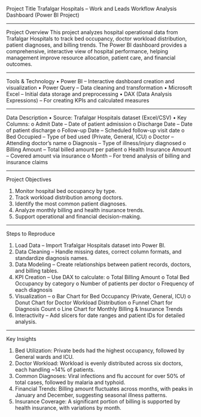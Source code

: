 Project Title
Trafalgar Hospitals – Work and Leads Workflow Analysis Dashboard (Power BI Project)
________________________________________
Project Overview
This project analyzes hospital operational data from Trafalgar Hospitals to track bed occupancy, doctor workload distribution, patient diagnoses, and billing trends. The Power BI dashboard provides a comprehensive, interactive view of hospital performance, helping management improve resource allocation, patient care, and financial outcomes.
________________________________________
Tools & Technology
•	Power BI – Interactive dashboard creation and visualization
•	Power Query – Data cleaning and transformation
•	Microsoft Excel – Initial data storage and preprocessing
•	DAX (Data Analysis Expressions) – For creating KPIs and calculated measures
________________________________________
Data Description
•	Source: Trafalgar Hospitals dataset (Excel/CSV)
•	Key Columns:
o	Admit Date – Date of patient admission
o	Discharge Date – Date of patient discharge
o	Follow-up Date – Scheduled follow-up visit date
o	Bed Occupied – Type of bed used (Private, General, ICU)
o	Doctor – Attending doctor’s name
o	Diagnosis – Type of illness/injury diagnosed
o	Billing Amount – Total billed amount per patient
o	Health Insurance Amount – Covered amount via insurance
o	Month – For trend analysis of billing and insurance claims
________________________________________
Project Objectives
1.	Monitor hospital bed occupancy by type.
2.	Track workload distribution among doctors.
3.	Identify the most common patient diagnoses.
4.	Analyze monthly billing and health insurance trends.
5.	Support operational and financial decision-making.
________________________________________
Steps to Reproduce
1.	Load Data – Import Trafalgar Hospitals dataset into Power BI.
2.	Data Cleaning – Handle missing dates, correct column formats, and standardize diagnosis names.
3.	Data Modeling – Create relationships between patient records, doctors, and billing tables.
4.	KPI Creation – Use DAX to calculate:
o	Total Billing Amount
o	Total Bed Occupancy by category
o	Number of patients per doctor
o	Frequency of each diagnosis
5.	Visualization –
o	Bar Chart for Bed Occupancy (Private, General, ICU)
o	Donut Chart for Doctor Workload Distribution
o	Funnel Chart for Diagnosis Count
o	Line Chart for Monthly Billing & Insurance Trends
6.	Interactivity – Add slicers for date ranges and patient IDs for detailed analysis.
________________________________________
Key Insights

1. Bed Utilization: Private beds had the highest occupancy, followed by General wards and ICU.
2. Doctor Workload: Workload is evenly distributed across six doctors, each handling ~14% of patients.
3. Common Diagnoses: Viral infections and flu account for over 50% of total cases, followed by malaria and typhoid.
4. Financial Trends: Billing amount fluctuates across months, with peaks in January and December, suggesting seasonal illness patterns.
5. Insurance Coverage: A significant portion of billing is supported by health insurance, with variations by month.


